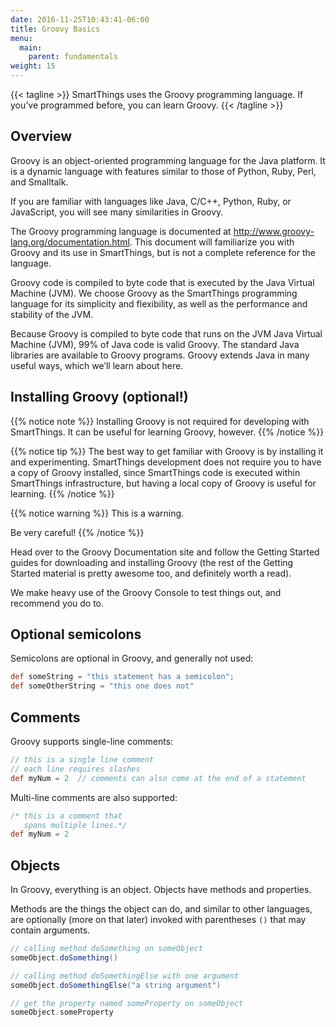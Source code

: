 ```yaml
---
date: 2016-11-25T10:43:41-06:00
title: Groovy Basics
menu:
  main:
    parent: fundamentals
weight: 15
---
```


{{< tagline >}}
SmartThings uses the Groovy programming language.
If you’ve programmed before, you can learn Groovy.
{{< /tagline >}}

## Overview

Groovy is an object-oriented programming language for the Java platform.
It is a dynamic language with features similar to those of Python, Ruby, Perl, and Smalltalk.

If you are familiar with languages like Java, C/C++, Python, Ruby, or JavaScript, you will see many similarities in Groovy.

The Groovy programming language is documented at http://www.groovy-lang.org/documentation.html.
This document will familiarize you with Groovy and its use in SmartThings, but is not a complete reference for the language.

Groovy code is compiled to byte code that is executed by the Java Virtual Machine (JVM).
We choose Groovy as the SmartThings programming language for its simplicity and flexibility, as well as the performance and stability of the JVM.

Because Groovy is compiled to byte code that runs on the JVM Java Virtual Machine (JVM), 99% of Java code is valid Groovy.
The standard Java libraries are available to Groovy programs.
Groovy extends Java in many useful ways, which we’ll learn about here.

## Installing Groovy (optional!)

{{% notice note %}}
Installing Groovy is not required for developing with SmartThings.
It can be useful for learning Groovy, however.
{{% /notice %}}

{{% notice tip %}}
The best way to get familiar with Groovy is by installing it and experimenting.
SmartThings development does not require you to have a copy of Groovy installed, since SmartThings code is executed within SmartThings infrastructure, but having a local copy of Groovy is useful for learning.
{{% /notice %}}

{{% notice warning %}}
This is a warning.

Be very careful!
{{% /notice %}}

Head over to the Groovy Documentation site and follow the Getting Started guides for downloading and installing Groovy (the rest of the Getting Started material is pretty awesome too, and definitely worth a read).

We make heavy use of the Groovy Console to test things out, and recommend you do to.

## Optional semicolons

Semicolons are optional in Groovy, and generally not used:

```groovy
def someString = "this statement has a semicolon";
def someOtherString = "this one does not"
```

## Comments

Groovy supports single-line comments:

```groovy
// this is a single line comment
// each line requires slashes
def myNum = 2  // comments can also come at the end of a statement
```

Multi-line comments are also supported:

```groovy
/* this is a comment that
   spans multiple lines.*/
def myNum = 2
```

## Objects

In Groovy, everything is an object.
Objects have methods and properties.

Methods are the things the object can do, and similar to other languages, are optionally (more on that later) invoked with parentheses `()` that may contain arguments.

```groovy
// calling method doSomething on someObject
someObject.doSomething()

// calling method doSomethingElse with one argument
someObject.doSomethingElse("a string argument")

// get the property named someProperty on someObject
someObject.someProperty
```
